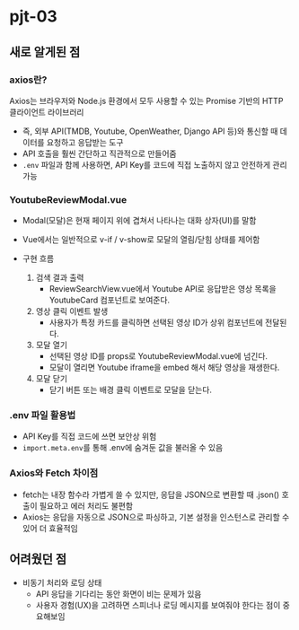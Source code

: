 # pjt-03

## 새로 알게된 점
### axios란?
Axios는 브라우저와 Node.js 환경에서 모두 사용할 수 있는 Promise 기반의 HTTP 클라이언트 라이브러리

- 즉, 외부 API(TMDB, Youtube, OpenWeather, Django API 등)와 통신할 때 데이터를 요청하고 응답받는 도구
- API 호출을 훨씬 간단하고 직관적으로 만들어줌
- `.env` 파일과 함께 사용하면, API Key를 코드에 직접 노출하지 않고 안전하게 관리 가능


### YoutubeReviewModal.vue
- Modal(모달)은 현재 페이지 위에 겹쳐서 나타나는 대화 상자(UI)를 말함
- Vue에서는 일반적으로 v-if / v-show로 모달의 열림/닫힘 상태를 제어함

- 구현 흐름
  1. 검색 결과 출력
      - ReviewSearchView.vue에서 Youtube API로 응답받은 영상 목록을 YoutubeCard 컴포넌트로 보여준다.
  2. 영상 클릭 이벤트 발생
      - 사용자가 특정 카드를 클릭하면 선택된 영상 ID가 상위 컴포넌트에 전달된다.
  3. 모달 열기
      - 선택된 영상 ID를 props로 YoutubeReviewModal.vue에 넘긴다.
      - 모달이 열리면 Youtube iframe을 embed 해서 해당 영상을 재생한다.
  4. 모달 닫기
      - 닫기 버튼 또는 배경 클릭 이벤트로 모달을 닫는다.


### .env 파일 활용법
- API Key를 직접 코드에 쓰면 보안상 위험
- `import.meta.env`를 통해 .env에 숨겨둔 값을 불러올 수 있음


### Axios와 Fetch 차이점
- fetch는 내장 함수라 가볍게 쓸 수 있지만, 응답을 JSON으로 변환할 때 .json() 호출이 필요하고 에러 처리도 불편함
- Axios는 응답을 자동으로 JSON으로 파싱하고, 기본 설정을 인스턴스로 관리할 수 있어 더 효율적임


## 어려웠던 점
- 비동기 처리와 로딩 상태
  - API 응답을 기다리는 동안 화면이 비는 문제가 있음
  - 사용자 경험(UX)을 고려하면 스피너나 로딩 메시지를 보여줘야 한다는 점이 중요해보임
